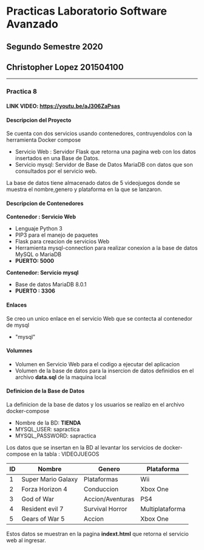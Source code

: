 # Practicas Laboratorio Software Avanzado
## Segundo Semestre 2020
## Christopher Lopez 201504100
--------------------------------------------------
### Practica 8

#### LINK VIDEO: https://youtu.be/aJ306ZaPsas

#### Descripcion del Proyecto
Se cuenta con dos servicios usando contenedores, contruyendolos con
la herramienta Docker compose
- Servicio Web : Servidor Flask que retorna una pagina web con los datos insertados en una Base de Datos.
- Servicio mysql: Servidor de Base de Datos MariaDB con datos que son consultados por el servicio web.

La base de datos tiene almacenado datos de 5 videojuegos donde se muestra el nombre,genero y plataforma en
la que se lanzaron. 

#### Descripcion de Contenedores
**Contenedor : Servicio Web**
- Lenguaje Python 3
- PIP3 para el manejo de paquetes
- Flask para creacion de servicios Web
- Herramienta mysql-connection para realizar conexion a la base de datos MySQL o MariaDB
- **PUERTO: 5000**

**Contenedor: Servicio mysql**
- Base de datos MariaDB 8.0.1
- **PUERTO : 3306**


#### Enlaces
Se creo un unico enlace en el servicio Web que se contecta al contenedor de mysql
- "mysql"

#### Volumnes
- Volumen en Servicio Web para el codigo a ejecutar del aplicacion
- Volumen de la base de datos para la insercion de datos definidios en el archivo **data.sql** de la maquina local

#### Definicion de la Base de Datos
La definicion de la base de datos y los usuarios se realizo en el archivo docker-compose 
- Nombre de la BD: **TIENDA**
- MYSQL_USER: sapractica
- MYSQL_PASSWORD: sapractica

Los datos que se insertan en la BD al levantar los servicios de docker-compose
en la tabla : VIDEOJUEGOS

| ID | Nombre | Genero | Plataforma |
| ------------- | ------------- | ------------- | ------------- |
| 1  | Super Mario Galaxy  | Plataformas | Wii
| 2  | Forza Horizon 4  | Conduccion | Xbox One
| 3  | God of War  | Accion/Aventuras | PS4 |
| 4  | Resident evil 7 | Survival Horror | Multiplataforma |
| 5  | Gears of War 5  | Accion | Xbox One | 

Estos datos se muestran en la pagina **indext.html** que retorna el servicio web al ingresar. 






